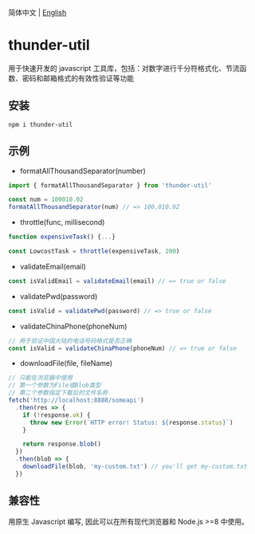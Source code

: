 简体中文 | [English](../README.md)

# thunder-util

用于快速开发的 javascript 工具库，包括：对数字进行千分符格式化、节流函数、密码和邮箱格式的有效性验证等功能

## 安装

```shell
npm i thunder-util
```

## 示例

- formatAllThousandSeparator(number)

```javascript
import { formatAllThousandSeparator } from 'thunder-util'

const num = 100010.02
formatAllThousandSeparator(num) // => 100,010.02
```

- throttle(func, millisecond)

```javascript
function expensiveTask() {...}

const LowcostTask = throttle(expensiveTask, 200)
```

- validateEmail(email)

```javascript
const isValidEmail = validateEmail(email) // => true or false
```

- validatePwd(password)

```javascript
const isValid = validatePwd(password) // => true or false
```

- validateChinaPhone(phoneNum)

```javascript
// 用于验证中国大陆的电话号码格式是否正确
const isValid = validateChinaPhone(phoneNum) // => true or false
```

- downloadFile(file, fileName)

```javascript
// 只能在浏览器中使用
// 第一个参数为File或Blob类型
// 第二个参数指定下载后的文件名称
fetch('http://localhost:8888/someapi')
  .then(res => {
    if (!response.ok) {
      throw new Error(`HTTP error! Status: ${response.status}`)
    }

    return response.blob()
  })
  .then(blob => {
    downloadFile(blob, 'my-custom.txt') // you'll get my-custom.txt
  })
```

## 兼容性

用原生 Javascript 编写, 因此可以在所有现代浏览器和 Node.js >=8 中使用。
